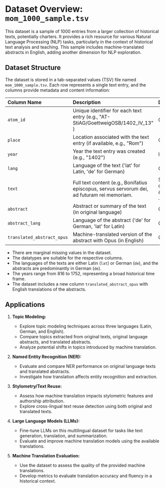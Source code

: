 # Dataset Overview: `mom_1000_sample.tsv`

This dataset is a sample of 1000 entries from a larger collection of historical texts, potentially charters. It provides a rich resource for various Natural Language Processing (NLP) tasks, particularly in the context of historical text analysis and teaching. This sample includes machine-translated abstracts in English, adding another dimension for NLP exploration.

## Dataset Structure

The dataset is stored in a tab-separated values (TSV) file named `mom_1000_sample.tsv`. Each row represents a single text entry, and the columns provide metadata and content information:

| Column Name                   | Description                                                               | Data Type |
| :---------------------------- | :------------------------------------------------------------------------ | :------- |
| `atom_id`                     | Unique identifier for each text entry (e.g., "AT-StiAG/GoettweigOSB/1402_IV_13"	)                                    | Object   |
| `place`                       | Location associated with the text entry (if available, e.g., "Rom")                    | Object   |
| `year`                        | Year the text entry was created (e.g., "1402")                                           | Int64    |
| `lang`                        | Language of the text ('lat' for Latin, 'de' for German)                    | Object   |
| `text`                        | Full text content (e.g., Bonifatius episcopus, servus servorum dei, ad futuram rei memoriam. | Sincere devocionis affectus, ...)                                                           | Object   |
| `abstract`                    | Abstract or summary of the text (in original language)                    | Object   |
| `abstract_lang`               | Language of the abstract ('de' for German, 'lat' for Latin)               | Object   |
| `translated_abstract_opus`    | Machine-translated version of the abstract with Opus (in English)                 | Object   |

* There are marginal missing values in the dataset.
* The datatypes are suitable for the respective columns.
* The languages of the texts are either Latin (`lat`) or German (`de`), and the abstracts are predominantly in German (`de`).
* The years range from 816 to 1752, representing a broad historical time frame.
* The dataset includes a new column `translated_abstract_opus` with English translations of the abstracts.

## Applications

1.  **Topic Modeling:**
    *   Explore topic modeling techniques across three languages (Latin, German, and English).
    *   Compare topics extracted from original texts, original language abstracts, and translated abstracts.
    *   Analyze potential shifts in topics introduced by machine translation.

2.  **Named Entity Recognition (NER):**
    *   Evaluate and compare NER performance on original language texts and translated abstracts.
    *   Investigate how translation affects entity recognition and extraction.

3.  **Stylometry/Text Reuse:**
    *   Assess how machine translation impacts stylometric features and authorship attribution.
    *   Explore cross-lingual text reuse detection using both original and translated texts.

4.  **Large Language Models (LLMs):**
    *   Fine-tune LLMs on this multilingual dataset for tasks like text generation, translation, and summarization.
    *   Evaluate and improve machine translation models using the available translations.

5.  **Machine Translation Evaluation:**
    *   Use the dataset to assess the quality of the provided machine translations.
    *   Develop metrics to evaluate translation accuracy and fluency in a historical context.
